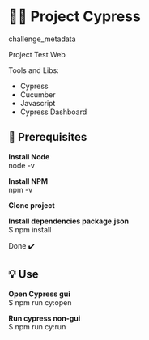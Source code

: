 # :woman_technologist: Project Cypress
challenge_metadata

Project Test Web

Tools and Libs:

- Cypress
- Cucumber
- Javascript
- Cypress Dashboard 

## 🎯 Prerequisites

<b>Install Node  </b></br> 
node -v </br>

<b>Install NPM </b></br>
npm -v  </br>

<b>Clone project </b></br>

<b>Install dependencies package.json </b> </br>
 $ npm install</br>
 
 Done ✔️


## 💡 Use

<b>Open Cypress gui </b></br>
$ npm run cy:open </br>

<b>Run cypress non-gui </b></br>
$ npm run cy:run </br>




